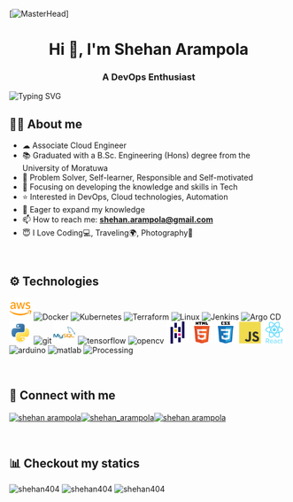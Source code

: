 [![MasterHead](https://media.licdn.com/dms/image/v2/D4D16AQFef0DQDoCkVw/profile-displaybackgroundimage-shrink_350_1400/profile-displaybackgroundimage-shrink_350_1400/0/1736258964052?e=1742428800&v=beta&t=RH5yrCDqcLGWkC8G2KOqbVSWVlZG_8wfLVZ8f-Te5hE)]
<h1 align="center">Hi 👋, I'm Shehan Arampola</h1>
<h3 align="center">A DevOps Enthusiast</h3>

<img src="https://readme-typing-svg.herokuapp.com?font=Fira+Code&pause=1000&color=2278F7&random=false&width=435&lines=Welcome+to+my+GitHub+profile!" alt="Typing SVG" />

<h2 align="left">🙋‍♂️ About me</h2>

- ☁ Associate Cloud Engineer
- 📚 Graduated with a B.Sc. Engineering (Hons) degree from the University of Moratuwa
- 💪 Problem Solver, Self-learner, Responsible and Self-motivated
- 🎯 Focusing on developing the knowledge and skills in Tech
- ⭐ Interested in DevOps, Cloud technologies, Automation
- 🚀 Eager to expand my knowledge
- 📫 How to reach me: **shehan.arampola@gmail.com**
- 😇 I Love Coding💻, Traveling🌍, Photography📸

<br>
<h2 align="left">⚙️ Technologies</h2>
<p align="left">



<img src="https://raw.githubusercontent.com/devicons/devicon/master/icons/amazonwebservices/amazonwebservices-plain-wordmark.svg" alt="AWS" width="40" height="40" title="AWS"/>

<img src="https://www.vectorlogo.zone/logos/docker/docker-icon.svg" alt="Docker" width="40" height="40" title="Docker"/>

<img src="https://www.vectorlogo.zone/logos/kubernetes/kubernetes-icon.svg" alt="Kubernetes" width="40" height="40" title="Kubernetes"/>

<img src="https://img.icons8.com/?size=100&id=kEkT1u7zTDk5&format=png&color=000000" alt="Terraform" width="40" height="40" title="Terraform"/>

<img src="https://img.icons8.com/?size=100&id=17842&format=png&color=000000" alt="Linux" width="40" height="40" title="Linux"/>

<img src="https://upload.wikimedia.org/wikipedia/commons/e/e9/Jenkins_logo.svg" alt="Jenkins" width="40" height="55" title="Jenkins"/>

<img src="https://icon.icepanel.io/Technology/svg/Argo-CD.svg" alt="Argo CD" width="40" height="55" title="Argo CD"/>

<img src="https://raw.githubusercontent.com/devicons/devicon/master/icons/python/python-original.svg" alt="python" width="40" height="40" title="Python"/>

<!-- <img src="https://www.vectorlogo.zone/logos/microsoft_azure/microsoft_azure-icon.svg" alt="azure" width="40" height="40" title="Azure"/> -->

<!-- <img src="https://www.vectorlogo.zone/logos/ansible/ansible-icon.svg" alt="ansible" width="40" height="40" title="Ansible"/> -->

<img src="https://www.vectorlogo.zone/logos/git-scm/git-scm-icon.svg" alt="git" width="40" height="40" title="git"/>

<img src="https://raw.githubusercontent.com/devicons/devicon/master/icons/mysql/mysql-original-wordmark.svg" alt="mysql" width="40" height="40" title="MySQL"/>

<img src="https://www.vectorlogo.zone/logos/tensorflow/tensorflow-icon.svg" alt="tensorflow" width="40" height="40" title="TensorFlow"/>

<img src="https://www.vectorlogo.zone/logos/opencv/opencv-icon.svg" alt="opencv" width="40" height="40" title="openCV"/>

<img src="https://raw.githubusercontent.com/devicons/devicon/2ae2a900d2f041da66e950e4d48052658d850630/icons/pandas/pandas-original.svg" alt="pandas" width="40" height="40" title="pandas"/>

<img src="https://raw.githubusercontent.com/devicons/devicon/master/icons/html5/html5-original-wordmark.svg" alt="html5" width="40" height="40" title="HTML5"/>

<img src="https://raw.githubusercontent.com/devicons/devicon/master/icons/css3/css3-original-wordmark.svg" alt="css3" width="40" height="40" title="CSS"/>

<img src="https://raw.githubusercontent.com/devicons/devicon/master/icons/javascript/javascript-original.svg" alt="javascript" width="40" height="40" title="JavaScript"/>

<img src="https://raw.githubusercontent.com/devicons/devicon/master/icons/react/react-original-wordmark.svg" alt="react" width="40" height="40" title="React"/>

<img src="https://cdn.worldvectorlogo.com/logos/arduino-1.svg" alt="arduino" width="40" height="40" title="Arduino"/>

<img src="https://upload.wikimedia.org/wikipedia/commons/2/21/Matlab_Logo.png" alt="matlab" width="40" height="40" title="MATLAB"/>

<img src="https://upload.wikimedia.org/wikipedia/commons/thumb/c/cb/Processing_2021_logo.svg/270px-Processing_2021_logo.svg.png" alt="Processing" width="40" height="40" title="Processing"/>


</p>

<br>
<h2 align="left">🤝 Connect with me</h2>
<p align="left">
<a href="https://www.linkedin.com/in/shehan-arampola/" target="blank"><img align="center" src="https://raw.githubusercontent.com/rahuldkjain/github-profile-readme-generator/master/src/images/icons/Social/linked-in-alt.svg" alt="shehan arampola" height="30" width="40" /></a><a href="https://instagram.com/shehan_arampola" target="blank"><img align="center" src="https://raw.githubusercontent.com/rahuldkjain/github-profile-readme-generator/master/src/images/icons/Social/instagram.svg" alt="shehan_arampola" height="30" width="40" /></a><a href="https://www.facebook.com/shehan.madusha.77" target="blank"><img align="center" src="https://raw.githubusercontent.com/rahuldkjain/github-profile-readme-generator/master/src/images/icons/Social/facebook.svg" alt="shehan arampola" height="30" width="40" /></a>

</p>

<br>
<h2 align="left">📊 Checkout my statics</h2>

<img src="https://github-readme-stats.vercel.app/api/top-langs?username=shehan404&show_icons=true&locale=en&layout=compact&theme=tokyonight" alt="shehan404" />
<img src="https://github-readme-stats.vercel.app/api?username=shehan404&show_icons=true&locale=en&theme=tokyonight" alt="shehan404" />
<img src="https://github-readme-streak-stats.herokuapp.com/?user=shehan404&&theme=tokyonight" alt="shehan404" />
